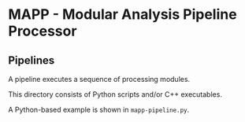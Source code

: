 # MAPP - Modular Analysis Pipeline Processor

## Pipelines
A pipeline executes a sequence of processing modules.

This directory consists of Python scripts and/or C++ executables.

A Python-based example is shown in `mapp-pipeline.py`.
